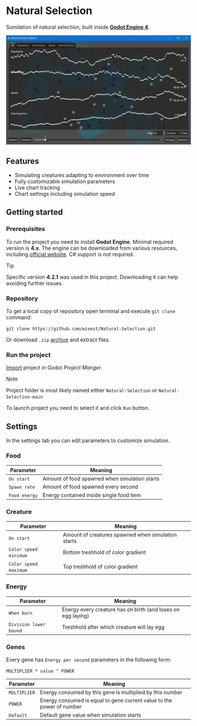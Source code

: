 # Natural Selection

Sumilation of natural selection, built inside [**Godot Engine 4**](https://godotengine.org).

![Natural selection](screenshot.png)

## Features

-   Simulating creatures adapting to environment over time
-   Fully customizable simulation parameters
-   Live chart tracking
-   Chart settings including simulation speed

## Getting started

### Prerequisites

To run the project you need to install **Godot Engine**. Minimal required version is **4.x**. The engine can be downloaded from various resources, including [official website](https://godotengine.org/download). C# support is not required.

> [!TIP]
> Specific version **4.2.1** was used in this project. Downloading it can help avoiding further issues.

### Repository

To get a local copy of repository open terminal and execute `git clone` command:

```
git clone https://github.com/wivest/Natural-Selection.git
```

Or download `.zip` [archive](https://github.com/wivest/Natural-Selection/archive/refs/heads/main.zip) and extract files.

### Run the project

[Import](https://docs.godotengine.org/en/stable/tutorials/editor/project_manager.html#opening-and-importing-projects) project in Godot _Project Manger_.

> [!NOTE]
> Project folder is most likely named either `Natural-Selection` or `Natural-Selection-main`

To launch project you need to select it and click `Run` button.

## Settings

In the settings tab you can edit parameters to customize simulation.

### Food

| Parameter     | Meaning                                       |
| ------------- | --------------------------------------------- |
| `On start`    | Amount of food spawned when simulation starts |
| `Spawn rate`  | Amount of food spawned every second           |
| `Food energy` | Energy contained inside single food item      |

### Creature

| Parameter             | Meaning                                            |
| --------------------- | -------------------------------------------------- |
| `On start`            | Amount of creatures spawned when simulation starts |
| `Color speed minimum` | Bottom treshhold of color gradient                 |
| `Color speed maximum` | Top treshhold of color gradient                    |

### Energy

| Parameter              | Meaning                                                      |
| ---------------------- | ------------------------------------------------------------ |
| `When born`            | Energy every creature has on birth (and loses on egg laying) |
| `Division lower bound` | Treshhold after which creature will lay egg                  |

### Genes

Every gene has `Energy per second` parameters in the following form:

```
MULTIPLIER * value ^ POWER
```

| Parameter    | Meaning                                                               |
| ------------ | --------------------------------------------------------------------- |
| `MULTIPLIER` | Energy consumed by this gene is multiplied by this number             |
| `POWER`      | Energy consumed is equal to gene current value to the power of number |
| `Default`    | Default gene value when simulation starts                             |

